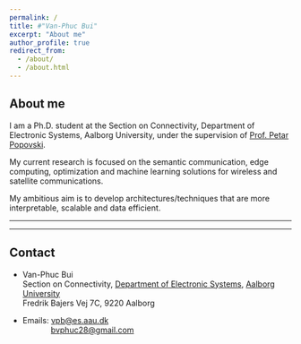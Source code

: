 ```yaml
---
permalink: /
title: #"Van-Phuc Bui"
excerpt: "About me"
author_profile: true
redirect_from: 
  - /about/
  - /about.html
---
```


<!-- About Me -->
## About me
I am a Ph.D. student at the  Section on Connectivity, Department of Electronic Systems, Aalborg University, under the supervision of [Prof. Petar Popovski](http://petarpopovski.es.aau.dk/).

My current research is focused on the semantic communication, edge computing, optimization and machine learning solutions for wireless and satellite communications. 

My ambitious aim is to develop architectures/techniques that are more interpretable, scalable and data efficient.


---
<!-- # About me

Van-Phuc Bui received the B.Eng. degree (Hons.) in electronics and telecommunications from Ho Chi Minh city University of Technology, Ho Chi Minh, Vietnam, in 2018; and the M.Sc. degree  in wireless communications from Soongsil University, Seoul, South Korea, 2020. \
He is now pursuing the Ph.D. degree under supervising of [Prof. Petar Popovski](http://petarpopovski.es.aau.dk/).
His research interest includes wireless communication and satellite communications, with an  emphasis on optimization, machine learning, and edge computing.  -->

---
## Contact

* Van-Phuc Bui \
Section on Connectivity,  [Department of Electronic Systems](https://www.es.aau.dk/), [Aalborg University](https://www.aau.dk/) \
Fredrik Bajers Vej 7C, 9220 Aalborg

* Emails: vpb@es.aau.dk  \
   &nbsp;  &nbsp; &nbsp; &nbsp; &nbsp; &ensp; bvphuc28@gmail.com 

<!-- * News
   - 19/07/2023:  -->